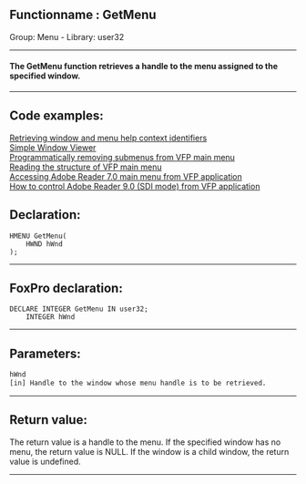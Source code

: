 <link rel="stylesheet" type="text/css" href="../../css/win32api.css">  
<link rel="stylesheet" href="https://cdnjs.cloudflare.com/ajax/libs/font-awesome/4.7.0/css/font-awesome.min.css">

## Functionname : GetMenu
Group: Menu - Library: user32    
***  


#### The GetMenu function retrieves a handle to the menu assigned to the specified window. 
***  


## Code examples:
[Retrieving window and menu help context identifiers](../../samples/sample_025.md)  
[Simple Window Viewer](../../samples/sample_057.md)  
[Programmatically removing submenus from VFP main menu](../../samples/sample_258.md)  
[Reading the structure of VFP main menu](../../samples/sample_337.md)  
[Accessing Adobe Reader 7.0 main menu from VFP application](../../samples/sample_495.md)  
[How to control Adobe Reader 9.0 (SDI mode) from VFP application](../../samples/sample_550.md)  

## Declaration:
```foxpro  
HMENU GetMenu(
	HWND hWnd
);  
```  
***  


## FoxPro declaration:
```foxpro  
DECLARE INTEGER GetMenu IN user32;
	INTEGER hWnd  
```  
***  


## Parameters:
```txt  
hWnd
[in] Handle to the window whose menu handle is to be retrieved.  
```  
***  


## Return value:
The return value is a handle to the menu. If the specified window has no menu, the return value is NULL. If the window is a child window, the return value is undefined.  
***  

